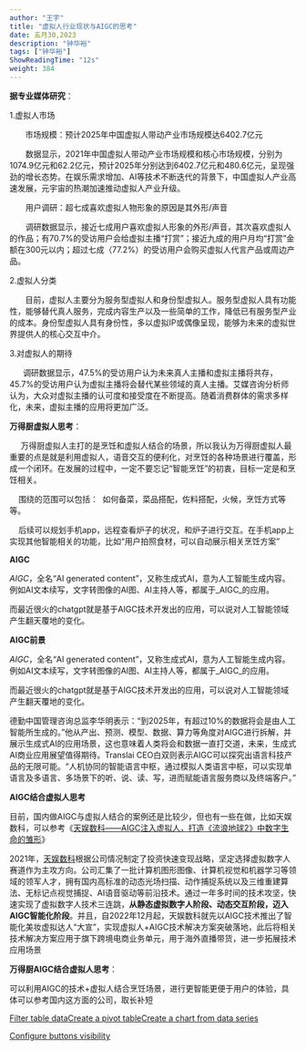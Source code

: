```yaml
---
author: "王宇"
title: "虚拟人行业现状与AIGC的思考"
date: 五月30,2023
description: "钟华裕"
tags: ["钟华裕"]
ShowReadingTime: "12s"
weight: 384
---
```

**据专业媒体研究**：

1.虚拟人市场

       市场规模：预计2025年中国虚拟人带动产业市场规模达6402.7亿元

　　数据显示，2021年中国虚拟人带动产业市场规模和核心市场规模，分别为1074.9亿元和62.2亿元，预计2025年分别达到6402.7亿元和480.6亿元，呈现强劲的增长态势。在娱乐需求增加、AI等技术不断迭代的背景下，中国虚拟人产业高速发展，元宇宙的热潮加速推动虚拟人产业升级。

　　用户调研：超七成喜欢虚拟人物形象的原因是其外形/声音

　　调研数据显示，接近七成用户喜欢虚拟人形象的外形/声音，其次喜欢虚拟人的作品；有70.7%的受访用户会给虚拟主播“打赏”；接近九成的用户月均“打赏”金额在300元以内；超过七成（77.2%）的受访用户会购买虚拟人代言产品或周边产品。

2.虚拟人分类

       目前，虚拟人主要分为服务型虚拟人和身份型虚拟人。服务型虚拟人具有功能性，能够替代真人服务，完成内容生产以及一些简单的工作，降低已有服务型产业的成本。身份型虚拟人具有身份性，多以虚拟IP或偶像呈现，能够为未来的虚拟世界提供人的核心交互中介。

3.对虚拟人的期待

      调研数据显示，47.5%的受访用户认为未来真人主播和虚拟主播将共存，45.7%的受访用户认为虚拟主播将会替代某些领域的真人主播。艾媒咨询分析师认为，大众对虚拟主播的认可度和接受度在不断提高。随着消费群体的需求多样化，未来，虚拟主播的应用将更加广泛。

  

**万得厨虚拟人思考**：

     万得厨虚拟人主打的是烹饪和虚拟人结合的场景，所以我认为万得厨虚拟人最重要的点是就是利用虚拟人，语音交互的便利化，对烹饪的各种场景进行覆盖，形成一个闭环。在发展的过程中，一定不要忘记“智能烹饪”的初衷，目标一定是和烹饪相关。   

    围绕的范围可以包括：  如何备菜，菜品搭配，佐料搭配，火候，烹饪方式等等。

    后续可以规划手机app，远程查看炉子的状况，和炉子进行交互。在手机app上实现其他智能相关的功能，比如“用户拍照食材，可以自动展示相关烹饪方案”

  

**AIGC**

_AIGC_，全名“AI generated content”，又称生成式AI，意为人工智能生成内容。例如AI文本续写，文字转图像的AI图、AI主持人等，都属于_AIGC_的应用。

而最近很火的chatgpt就是基于AIGC技术开发出的应用，可以说对人工智能领域产生翻天覆地的变化。

**AIGC前景**

_AIGC_，全名“AI generated content”，又称生成式AI，意为人工智能生成内容。例如AI文本续写，文字转图像的AI图、AI主持人等，都属于_AIGC_的应用。

而最近很火的chatgpt就是基于AIGC技术开发出的应用，可以说对人工智能领域产生翻天覆地的变化。

德勤中国管理咨询总监李华明表示：“到2025年，有超过10%的数据将会是由人工智能所生成的。”他从产出、预测、模型、数据、算力等角度对AIGC进行拆解，并展示生成式AI的应用场景，这也意味着人类将会和数据一直打交道，未来，生成式AI商业应用展望值得期待。Translai CEO白双则表示AIGC可以探究出语言科技产品的无限可能。“人机协同的智能语言中枢，通过模拟人类语言中枢，可以实现单语言及多语言、多场景下的听、说、读、写，进而赋能语言服务商以及终端客户。”

**AIGC结合虚拟人思考**

目前，国内做AIGC与虚拟人结合的案例还是比较少，但也有一些在做，比如天娱数科，可以参考《[天娱数科——AIGC注入虚拟人，打造《流浪地球2》中数字生命的雏形](https://xueqiu.com/1372130168/241104622)》

2021年，[天娱数科](https://xueqiu.com/S/SZ002354?from=status_stock_match)根据公司情况制定了投资快速变现战略，坚定选择虚拟数字人赛道作为主攻方向。公司汇集了一批计算机图形图像、计算机视觉和机器学习等领域的领军人才，拥有国内高标准的动态光场扫描、动作捕捉系统以及三维重建算法、无标记点视觉捕捉、AI语音驱动等前沿技术。通过一年多时间的技术攻坚，快速实现了虚拟数字人技术三连跳，**从静态虚拟数字人阶段、动态交互阶段，迈入AIGC智能化阶段**。并且，自2022年12月起，天娱数科就先以AIGC技术推出了智能化美妆虚拟达人“大宣”，实现虚拟人+AIGC技术解决方案突破落地，此后将相关技术解决方案应用于旗下跨境电商业务单元，用于海外直播带货，进一步拓展技术应用场景  
  

**万得厨AIGC结合虚拟人思考**：

可以利用AIGC的技术+虚拟人结合烹饪场景，进行更智能更便于用户的体验，具体可以参考国内这方面的公司，取长补短

  

[Filter table data](#)[Create a pivot table](#)[Create a chart from data series](#)

[Configure buttons visibility](/users/tfac-settings.action)